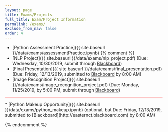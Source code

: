 ```yaml
---
layout: page
title: Exams/Projects 
full_title: Exam/Project Information
permalink: /exams/
exclude_from_nav: false
order: 4
---
```

* [Python Assessment Practice]({{ site.baseurl }}/data/exams/assessmentPractice.ipynb)
{% comment %}
* [NLP Project]({{ site.baseurl }}/data/exams/nlp_project.pdf) (Due: Wednesday, 10/30/2019, submit through [Blackboard](http://easternct.blackboard.com))
* [Final Presentation]({{ site.baseurl }}/data/exams/final_presentation.pdf) (Due: Friday, 12/13/2019, submitted to [Blackboard](http://easternct.blackboard.com) by 8:00 AM)
* [Image Recognition Project]({{ site.baseurl }}/data/exams/image_recognition_project.pdf) (Due: Monday, 11/25/2019, by 5:00 PM, submit through [Blackboard](http://easternct.blackboard.com))

<hr style = "height:1px; background-color:red;">
* [Python Makeup Opportunity]({{ site.baseurl }}/data/exams/python_makeup.ipynb) (optional, but Due: Friday, 12/13/2019, submitted to [Blackboard](http://easternct.blackboard.com) by 8:00 AM)


{% endcomment %}

